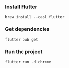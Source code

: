 ### Install Flutter
```brew install --cask flutter```

### Get dependencies
```flutter pub get```

### Run the project
```flutter run -d chrome```